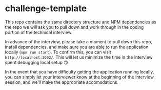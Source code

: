 # challenge-template

This repo contains the same directory structure and NPM dependencies as the repo we will ask you to pull down and work through in the coding portion of the technical interview.

In advance of the interview, please take a moment to pull down this repo, install dependencies, and make sure you are able to run the application locally (`npm run start`). To confirm this, you can visit `http://localhost:3002/`. This will let us minimize the time in the interview spent debugging local setup :upside_down_face: 

In the event that you have difficulty getting the application running locally, you can simply let your interviewer know at the beginning of the interview session, and we'll make the appropriate accomodations.